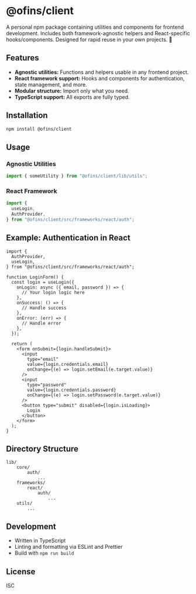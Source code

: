 # @ofins/client

A personal npm package containing utilities and components for frontend development. Includes both framework-agnostic helpers and React-specific hooks/components. Designed for rapid reuse in your own projects. 🚀

## Features

- **Agnostic utilities:** Functions and helpers usable in any frontend project.
- **React framework support:** Hooks and components for authentication, state management, and more.
- **Modular structure:** Import only what you need.
- **TypeScript support:** All exports are fully typed.

## Installation

```bash
npm install @ofins/client
```

## Usage

### Agnostic Utilities

```typescript
import { someUtility } from "@ofins/client/lib/utils";
```

### React Framework

```typescript
import {
  useLogin,
  AuthProvider,
} from "@ofins/client/src/frameworks/react/auth";
```

## Example: Authentication in React

```tsx
import {
  AuthProvider,
  useLogin,
} from "@ofins/client/src/frameworks/react/auth";

function LoginForm() {
  const login = useLogin({
    onLogin: async ({ email, password }) => {
      // Your login logic here
    },
    onSuccess: () => {
      // Handle success
    },
    onError: (err) => {
      // Handle error
    },
  });

  return (
    <form onSubmit={login.handleSubmit}>
      <input
        type="email"
        value={login.credentials.email}
        onChange={(e) => login.setEmail(e.target.value)}
      />
      <input
        type="password"
        value={login.credentials.password}
        onChange={(e) => login.setPassword(e.target.value)}
      />
      <button type="submit" disabled={login.isLoading}>
        Login
      </button>
    </form>
  );
}
```

## Directory Structure

```
lib/
	core/
		auth/
			...
	frameworks/
		react/
			auth/
				...
	utils/
		...
```

## Development

- Written in TypeScript
- Linting and formatting via ESLint and Prettier
- Build with `npm run build`

## License

ISC
